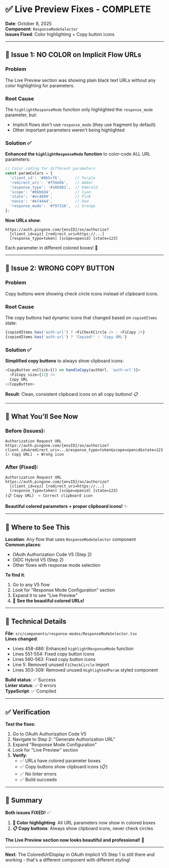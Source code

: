 # ✅ Live Preview Fixes - COMPLETE

**Date**: October 8, 2025  
**Component**: `ResponseModeSelector`  
**Issues Fixed**: Color highlighting + Copy button icons

---

## 🎨 Issue 1: NO COLOR on Implicit Flow URLs

### Problem
The Live Preview section was showing plain black text URLs without any color highlighting for parameters.

### Root Cause
The `highlightResponseMode` function only highlighted the `response_mode` parameter, but:
- Implicit flows don't use `response_mode` (they use fragment by default)
- Other important parameters weren't being highlighted

### Solution ✅
**Enhanced the `highlightResponseMode` function** to color-code ALL URL parameters:

```typescript
// Color coding for different parameters
const paramColors = {
  'client_id': '#8b5cf6',      // Purple
  'redirect_uri': '#f59e0b',   // Amber  
  'response_type': '#10b981',  // Emerald
  'scope': '#06b6d4',          // Cyan
  'state': '#ec4899',          // Pink
  'nonce': '#ef4444',          // Red
  'response_mode': '#f97316',  // Orange
};
```

**Now URLs show**:
```
https://auth.pingone.com/{envID}/as/authorize?
  [client_id=xyz] [redirect_uri=https://...] 
  [response_type=token] [scope=openid] [state=123]
```

Each parameter in different colored boxes! 🎨

---

## 🔘 Issue 2: WRONG COPY BUTTON

### Problem
Copy buttons were showing check circle icons instead of clipboard icons.

### Root Cause
The copy buttons had dynamic icons that changed based on `copiedItems` state:
```typescript
{copiedItems.has('auth-url') ? <FiCheckCircle /> : <FiCopy />}
{copiedItems.has('auth-url') ? 'Copied!' : 'Copy URL'}
```

### Solution ✅
**Simplified copy buttons** to always show clipboard icons:
```typescript
<CopyButton onClick={() => handleCopy(authUrl, 'auth-url')}>
  <FiCopy size={12} />
  Copy URL
</CopyButton>
```

**Result**: Clean, consistent clipboard icons on all copy buttons! 📋

---

## 🎯 What You'll See Now

### Before (Issues):
```
Authorization Request URL
https://auth.pingone.com/{envID}/as/authorize?client_id=&redirect_uri=...&response_type=token&scope=openid&state=123
[✓ Copy URL]  ← Wrong icon
```

### After (Fixed):
```
Authorization Request URL  
https://auth.pingone.com/{envID}/as/authorize?
  [client_id=xyz] [redirect_uri=https://...] 
  [response_type=token] [scope=openid] [state=123]
[📋 Copy URL]  ← Correct clipboard icon
```

**Beautiful colored parameters + proper clipboard icons!** ✨

---

## 📍 Where to See This

**Location**: Any flow that uses `ResponseModeSelector` component  
**Common places**:
- OAuth Authorization Code V5 (Step 2)
- OIDC Hybrid V5 (Step 2)  
- Other flows with response mode selection

**To find it**:
1. Go to any V5 flow
2. Look for "Response Mode Configuration" section
3. Expand it to see "Live Preview"
4. 🎨 **See the beautiful colored URLs!**

---

## 🔧 Technical Details

**File**: `src/components/response-modes/ResponseModeSelector.tsx`  
**Lines changed**:
- Lines 458-486: Enhanced `highlightResponseMode` function
- Lines 551-554: Fixed copy button icons  
- Lines 560-563: Fixed copy button icons
- Line 5: Removed unused `FiCheckCircle` import
- Lines 303-309: Removed unused `HighlightedParam` styled component

**Build status**: ✅ Success  
**Linter status**: ✅ 0 errors  
**TypeScript**: ✅ Compiled

---

## ✅ Verification

**Test the fixes**:
1. Go to OAuth Authorization Code V5
2. Navigate to Step 2: "Generate Authorization URL"
3. Expand "Response Mode Configuration"  
4. Look for "Live Preview" section
5. **Verify**:
   - ✅ URLs have colored parameter boxes
   - ✅ Copy buttons show clipboard icons (📋)
   - ✅ No linter errors
   - ✅ Build succeeds

---

## 🎉 Summary

**Both issues FIXED!** ✅

1. **🎨 Color highlighting**: All URL parameters now show in colored boxes
2. **📋 Copy buttons**: Always show clipboard icons, never check circles

**The Live Preview section now looks beautiful and professional!** 🚀

---

**Next**: The ColoredUrlDisplay in OAuth Implicit V5 Step 1 is still there and working - that's a different component with different styling!


